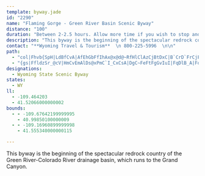```yaml
---
template: byway.jade
id: "2290"
name: "Flaming Gorge - Green River Basin Scenic Byway"
distance: "100"
duration: "Between 2-2.5 hours. Allow more time if you wish to stop and enjoy scenery and recreational opportunities."
description: "This byway is the beginning of the spectacular redrock country of the Green River-Colorado River drainage basin which runs clear to the Grand Canyon."
contact: "**Wyoming Travel & Tourism**  \n 800-225-5996  \n\n"
path: 
  - "col|Fhvb{SpH|LdBfCvA|AfEhGbFfIhAx@x@d@~RfHlClAzCjBtDxC|B`CrD`FrCjF|FdMbExHfC`Dt@p@hC`BtN|HtFtEtAfBlB`BbC~AxEpBbCrA~m@xb@rIlFjFxB|GlBhGjA~Fd@nb@DhlAWrHJjDh@rDhAbA`@|ErCrSlOhEbE~B|CpCtErz@xeBbRj`@lDdHvj@~_AjCtD`DdDnClB`DxAxBr@vBd@xBVhDLdLAnBFzCd@`D`AfBx@nErDpBjCvHhMlC`FtD`I|D~FnQjRzEjGpCzEfA`C~AdEfArDbEzOvChHnBxDpNpVjHhN~]fu@rE`IfHzJvU~YrIdLfDfFbFzJnTjd@l@bBbBrGfDlOhAbEdGtPfB~DlCdF`KjQjp@j_A`HfKrD`Hh[rt@~CzF~@xA|ClDxAjAlElCxB~@fEfAhBX~BLlAAnDY|Dq@pCy@nCkAlSwKtCmAlEiAvB[bEY~N^vYlAbFr@zEz@bG|AlFjBdKzEfGxD|ItHr|@x}@dEpDdDfBvBx@rEfAxBVvCLzAAzE]|EuA~Aq@xQoKjHkDbpAae@lGeCnFuC~HgFfFgEbb@q^xt@en@|Y_WxCgBzCcAhDs@xBWdtA`R~e@zHhJ|BrIhD|DvBzH`GlGtGfi@fn@|FnFbC~AvDvBnBx@xBr@vFjAvE`@rBDfIWfDa@nEeArgAe`@rBm@lEy@pGy@lZaCto@mE~ToBn\\{B~Dq@dG{AhF{BtEkCjDsCvEaFfg@{k@rDeFhEyHvDuFhEeFfC}BxD}ClHmEjJoEf`Bot@dMyDzE_AzeB_W`[eClJe@pDEvILdMjAblBnYj`@nGrMpCdPfErKxDtfDzoA|IlCnCl@|d@`HfB^tDjA`D~AvCnBvIzH|H~FbzBlqAzD~DzBtCtAtBvBhEhC|Gj@rBbBrIbB`M|AzFbAxBhAdBz@dAfCtBbD~AtBd@pDTbFAvADrCj@jAb@vBjBhTvVrBvA~B~@fDLlBQvMgDrBM~ADpCh@rBnAx@t@rBrCd@lAn@pCR`BJpFYzLAzD`@xFX`Br@pCdAbC`FpIhd@|t@"
  - "{gs|FfldzSr_@cV|HmCvEmAlDs@xPmC`I_CxCsA|DgC~FeFtFgGvIuI|FqDlB_A|FoBnDk@lF_@`JBnHhA~c@lOveBtk@fCv@rDl@zI?bBM|GwAlEoBfDcCxQiP|EuCvFsCbDqAzNgDtJe@zOf@zvBfXhBHrCBzFg@tEs@lRwDvBQbEG~D\\taAhTbOhF|E`ClF|Dhw@|n@rCxA|CdAxD^bEEpDk@lEsBrDiD~A_C`Wee@rByB~@k@fAa@jAKhC?nQxCxDRjBGtE_@pIcBzCOrC?xBFrC`@lEhAlEl@tBF`EUbBe@lFqB~E{BfBYdBQpAJrF`Az@DzA?jBUlBq@vBsA~AeBhQwXnAaBhBeB|CkB|ViMdAs@vD{D`GeIzAmAzg@qXrDeBxCgBfE_DdDsDjCsD|D}HtQia@hBuCtAiBzCuCxDgCvFwBxRuEby@}Q~R{EfDo@lUoFrc@{JfRqExJsBdHmBfHaCrJeEzEaCvJ{F`KeI`t@io@|E{ErQgOv]k[~KaJdJmFrJ_F`DsAjMiE`Y_IhQsFrLiFzF}C|E{Cp^cXnNwKvC}AhD{AfF_A`Jy@nB_@vBcAnCoBxD_FvAuCrDoKrB}GrDqIdBkC~BsCzBsBvGgEvn@u\\fCaAhGkAxLg@fC[rCo@hEaBbDmBbBqAhAiAdMmPbCqBfBiAnBcAdd@cQpJeDlGgAdGs@nQaBfGy@pLmDvNmH~HsEbC_C|EoGnDsDbA}@xDaCfDmAz\\mJpIsDfKiGjEkB|C_AhEs@hBKpF{@vFeBbCgAvIkFhE{BhEw@|AM`ELpHv@~AF`HWzMoAdLsChAEnCX`A^rKhJfBv@lAPtALxCKtKoEpBk@pBMbB@rB^`IfC~ADxAMxCeA|BkCt@{Av@{Bx@iDpAuCfB_BlAs@zAk@~Js@xASfIeClBSz@AvJb@vDDrCg@`DmBrBgCzCmGhAsAlAeAfB_AxVgJvJeDvDa@vFLtDp@fBl@lE`CbDvC`FzHdBfGvBzIxA`Ij@dEr@`LlAr\\t@lKrAzJh@~CxBhJ|BfH~@~BrQda@Vx@rCzFtDlGhD`FxBdCfD`DrExDrClBjNdIn@h@jDpDfJnMrDlDvC~AhE~@rCRvUsA|HQjIa@tAQbCm@zBwAfByBlB{EpEcPhCaGvIiNhAeBbA_AhCyArBe@vDEpIj@nCv@nAt@r@j@nA`B\\p@n@xB^nCxAzQnArMV~Af@fB`@t@jA|AvA~@dAZ|FbA`EbBbHjGfB`CdAlBr@vBh@zDh@xIn@vDnB~IxA~ClE|G|@xCNhA^hIXtDrCdKn@`DNlEEhMPdEv@nD~@jBrAxAhBfAt@V|BXhAEhBYzF{CbE}ArC?nBj@r@j@bAlAnA`DTjAFxA?~BKnA{B`WC~CHnDXxC`@zBr@pCr@fBhAjBhB`CxC~BjExA|CVxOLdBTrAh@hCnAlXfRrCxDfF|MnA`CrApB|BlCzClCdF`G~BrElV~g@bAzBr@bC^fC?tCObB}BbMI~ABrBJfA\\dBpIbSv@xCf@tCDhA?rCY|DShAu@fCu@`BmHxIcAxA_A`CeAlEMfC@lCX|CjKbq@t@xFXfDPtEClGi@zf@HjDh@~E`@tBfBrFbBtEhBrFdBzGbDjNpB`H`N~b@|@`F^lEN~Cn@vQHjEDjj@JpCVrBh@pCn@zB|Wfj@dDrJvAhHbEda@xAlJrArFbB`Eb@x@hElGlCzCnQlOhCfDhBzCpIlR|E|MnLpWtNvVtOdS|AfCt@lBb@`CNvCClF\\`^zBnTr@zPT|L[`GyCdMI`DR`Et@pDnAnClAlA`IvHhFnF`WhVlBlAjCjA|T`GrExApHtDpZtSbIrCzFr@xADhSq@lBD|Cj@xSlHvFtC~ClC"
designations: 
  - Wyoming State Scenic Byway
states: 
  - WY
ll: 
  - -109.464203
  - 41.52066000000002
bounds: 
  - - -109.67642199999995
    - 40.99850100000009
  - - -109.16960899999998
    - 41.555340000000115

---
```


This byway is the beginning of the spectacular redrock country of the Green River-Colorado River drainage basin, which runs to the Grand Canyon.